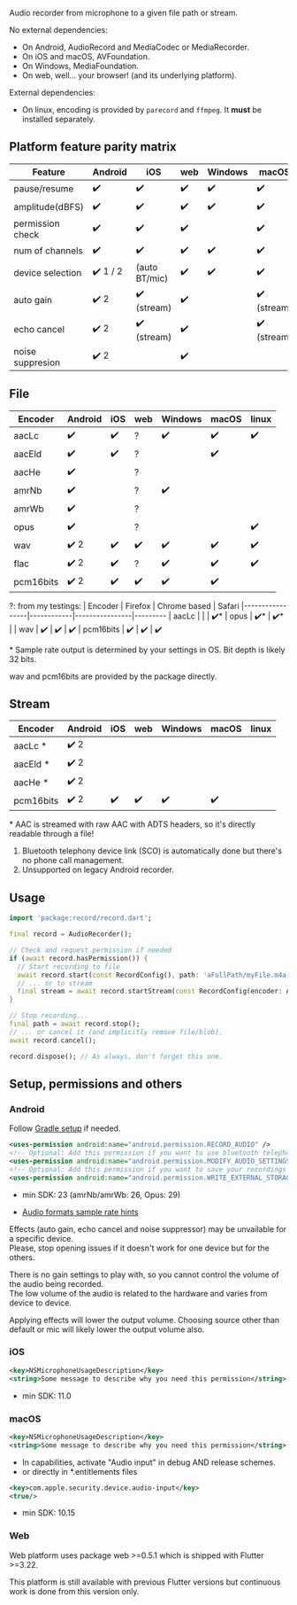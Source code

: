 Audio recorder from microphone to a given file path or stream.  

No external dependencies:

- On Android, AudioRecord and MediaCodec or MediaRecorder.
- On iOS and macOS, AVFoundation.
- On Windows, MediaFoundation.
- On web, well... your browser! (and its underlying platform).

External dependencies:
- On linux, encoding is provided by `parecord` and `ffmpeg`. It **must** be installed separately.

## Platform feature parity matrix
| Feature          | Android       | iOS             | web     | Windows    | macOS  | linux
|------------------|---------------|-----------------|---------|------------|-------|-----------
| pause/resume     | ✔️            |   ✔️             | ✔️     |      ✔️    | ✔️    |  ✔️
| amplitude(dBFS)  | ✔️            |   ✔️             |  ✔️     |    ✔️     |  ✔️   |
| permission check | ✔️            |   ✔️             |  ✔️    |            |  ✔️   |
| num of channels  | ✔️            |   ✔️             |  ✔️    |    ✔️      |  ✔️   |  ✔️
| device selection | ✔️ 1 / 2      | (auto BT/mic)    |  ✔️    |    ✔️      |  ✔️   |  ✔️
| auto gain        | ✔️ 2          | ✔️ (stream)      | ✔️      |            |  ✔️ (stream)     | 
| echo cancel      | ✔️ 2          | ✔️ (stream)      | ✔️      |            |  ✔️ (stream)     | 
| noise suppresion | ✔️ 2          |                  | ✔️      |            |       | 

## File
| Encoder         | Android        | iOS     | web     | Windows | macOS   | linux
|-----------------|----------------|---------|---------|---------|---------|---------
| aacLc           | ✔️            |   ✔️    |  ?      |   ✔️    |  ✔️    |  ✔️ 
| aacEld          | ✔️            |   ✔️    |   ?     |         |  ✔️    | 
| aacHe           | ✔️            |         |   ?     |         |         |   
| amrNb           | ✔️            |         |  ?      |   ✔️    |         |  
| amrWb           | ✔️            |         |  ?      |          |        |  
| opus            | ✔️            |         |  ?    |         |         |  ✔️ 
| wav             | ✔️ 2          |   ✔️    |   ✔️   |    ✔️    |   ✔️  |   ✔️ 
| flac            | ✔️ 2          |    ✔️    |  ?     |  ✔️     |   ✔️   |   ✔️
| pcm16bits       | ✔️ 2          |   ✔️    |  ✔️    |   ✔️    |  ✔️    |  

?: from my testings:
| Encoder         | Firefox    | Chrome based   | Safari
|-----------------|------------|----------------|---------
| aacLc           |            |                |  ✔️*
| opus            | ✔️*        |   ✔️*           | 
| wav             | ✔️        |   ✔️           |   ✔️
| pcm16bits       | ✔️        |   ✔️           |  ✔️

\* Sample rate output is determined by your settings in OS. Bit depth is likely 32 bits.

wav and pcm16bits are provided by the package directly.

## Stream
| Encoder         | Android    | iOS     | web     | Windows | macOS   | linux
|-----------------|------------|---------|---------|---------|---------|---------
| aacLc       *   | ✔️ 2      |         |          |         |         |  
| aacEld      *   | ✔️ 2      |         |          |         |         | 
| aacHe       *   | ✔️ 2      |         |          |         |         |  
| pcm16bits       | ✔️ 2      |  ✔️    |   ✔️    |  ✔️     | ✔️     |  

\* AAC is streamed with raw AAC with ADTS headers, so it's directly readable through a file!  
1. Bluetooth telephony device link (SCO) is automatically done but there's no phone call management.
2. Unsupported on legacy Android recorder.

## Usage

```dart
import 'package:record/record.dart';

final record = AudioRecorder();

// Check and request permission if needed
if (await record.hasPermission()) {
  // Start recording to file
  await record.start(const RecordConfig(), path: 'aFullPath/myFile.m4a');
  // ... or to stream
  final stream = await record.startStream(const RecordConfig(encoder: AudioEncoder.pcm16bits));
}

// Stop recording...
final path = await record.stop();
// ... or cancel it (and implicitly remove file/blob).
await record.cancel();

record.dispose(); // As always, don't forget this one.
```

## Setup, permissions and others

### Android
Follow [Gradle setup](https://github.com/llfbandit/record/blob/master/record_android/README.md) if needed.

```xml
<uses-permission android:name="android.permission.RECORD_AUDIO" />
<!-- Optional: Add this permission if you want to use bluetooth telephony device like headset/earbuds -->
<uses-permission android:name="android.permission.MODIFY_AUDIO_SETTINGS" />
<!-- Optional: Add this permission if you want to save your recordings in public folders -->
<uses-permission android:name="android.permission.WRITE_EXTERNAL_STORAGE" />
```
- min SDK: 23 (amrNb/amrWb: 26, Opus: 29)

* [Audio formats sample rate hints](https://developer.android.com/guide/topics/media/media-formats#audio-formats)

Effects (auto gain, echo cancel and noise suppressor) may be unvailable for a specific device.  
Please, stop opening issues if it doesn't work for one device but for the others.

There is no gain settings to play with, so you cannot control the volume of the audio being recorded.  
The low volume of the audio is related to the hardware and varies from device to device.

Applying effects will lower the output volume. Choosing source other than default or mic will likely lower the output volume also.

### iOS
```xml
<key>NSMicrophoneUsageDescription</key>
<string>Some message to describe why you need this permission</string>
```
- min SDK: 11.0

### macOS
```xml
<key>NSMicrophoneUsageDescription</key>
<string>Some message to describe why you need this permission</string>
```

- In capabilities, activate "Audio input" in debug AND release schemes.  
- or directly in *.entitlements files
```xml
<key>com.apple.security.device.audio-input</key>
<true/>
```

- min SDK: 10.15

### Web

Web platform uses package web >=0.5.1 which is shipped with Flutter >=3.22.

This platform is still available with previous Flutter versions but continuous work is done from this version only.
